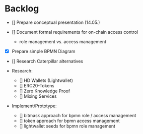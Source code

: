 # Backlog
- [] Prepare conceptual presentation (14.05.)

- [] Document formal requirements for on-chain access control
	- role management vs. access management

- [x] Prepare simple BPMN Diagram

- [] Research Caterpillar alternatives

- Research:
	- [] HD Wallets (Lightwallet)
	- [] ERC20-Tokens
	- [] Zero Knowledge Proof
	- [] Mixing Services

- Implement/Prototype:
	- [] bitmask approach for bpmn role / access management
	- [] token approach for bpmn access management
	- [] lightwallet seeds for bpmn role management


